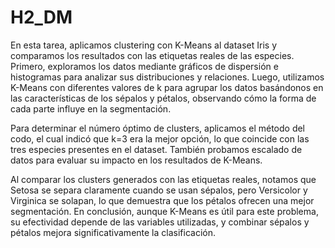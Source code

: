 # H2_DM

En esta tarea, aplicamos clustering con K-Means al dataset Iris y comparamos los resultados con las etiquetas reales de las especies. Primero, exploramos los datos mediante gráficos de dispersión e histogramas para analizar sus distribuciones y relaciones. Luego, utilizamos K-Means con diferentes valores de k para agrupar los datos basándonos en las características de los sépalos y pétalos, observando cómo la forma de cada parte influye en la segmentación.

Para determinar el número óptimo de clusters, aplicamos el método del codo, el cual indicó que k=3 era la mejor opción, lo que coincide con las tres especies presentes en el dataset. También probamos escalado de datos para evaluar su impacto en los resultados de K-Means.

Al comparar los clusters generados con las etiquetas reales, notamos que Setosa se separa claramente cuando se usan sépalos, pero Versicolor y Virginica se solapan, lo que demuestra que los pétalos ofrecen una mejor segmentación. En conclusión, aunque K-Means es útil para este problema, su efectividad depende de las variables utilizadas, y combinar sépalos y pétalos mejora significativamente la clasificación.
